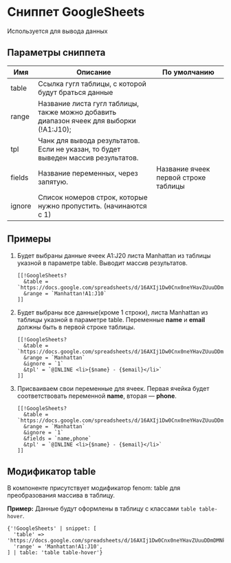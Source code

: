 # Сниппет GoogleSheets

Используется для вывода данных

## Параметры сниппета

| Имя    | Описание                                                                                | По умолчанию                         |
| ------ | --------------------------------------------------------------------------------------- | ------------------------------------ |
| table  | Ссылка гугл таблицы, с которой будут браться данные                                     |                                      |
| range  | Название листа гугл таблицы, также можно добавить диапазон ячеек для выборки (!A1:J10); |                                      |
| tpl    | Чанк для вывода результатов. Если не указан, то будет выведен массив результатов.       |                                      |
| fields | Название переменных, через запятую.                                                     | Название ячеек первой строке таблицы |
| ignore | Список номеров строк, которые нужно пропустить. (начинаются с 1)                        |                                      |

## Примеры

1. Будет выбраны данные ячеек A1:J20 листа Manhattan из таблицы указной в параметре table. Выводит массив результатов.

    ```modx
    [[!GoogleSheets?
      &table = `https://docs.google.com/spreadsheets/d/16AXIj1Dw0Cnx0neYHavZUuuDDmDMNkp8/edit#gid=0`
      &range = `Manhattan!A1:J10`
    ]]
    ```

2. Будет выбраны все данные(кроме 1 строки), листа Manhattan из таблицы указной в параметре table. Переменные **name** и **email** должны быть в первой строке таблицы.

    ```modx
    [[!GoogleSheets?
      &table = `https://docs.google.com/spreadsheets/d/16AXIj1Dw0Cnx0neYHavZUuuDDmDMNkp8/edit#gid=0`
      &range = `Manhattan`
      &ignore = `1`
      &tpl' = `@INLINE <li>{$name} - {$email}</li>`
    ]]
    ```

3. Присваиваем свои переменные для ячеек. Первая ячейка будет соответствовать переменной **name**, вторая — **phone**.

    ```modx
    [[!GoogleSheets?
      &table = `https://docs.google.com/spreadsheets/d/16AXIj1Dw0Cnx0neYHavZUuuDDmDMNkp8/edit#gid=0`
      &range = `Manhattan`
      &ignore = `1`
      &fields = `name,phone`
      &tpl' = `@INLINE <li>{$name} - {$email}</li>`
    ]]
    ```

## Модификатор table

В компоненте присутствует модификатор fenom: table для преобразования массива в таблицу.

**Пример:** Данные будут оформлены в таблицу с классами `table table-hover`.

```fenom
{'!GoogleSheets' | snippet: [
  'table' => 'https://docs.google.com/spreadsheets/d/16AXIj1Dw0Cnx0neYHavZUuuDDmDMNkp8/edit#gid=0',
  'range' = 'Manhattan!A1:J10',
] | table: 'table table-hover'}
```
